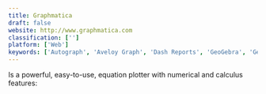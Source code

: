 ```yaml
---
title: Graphmatica
draft: false 
website: http://www.graphmatica.com
classification: ['']
platform: ['Web']
keywords: ['Autograph', 'Aveloy Graph', 'Dash Reports', 'GeoGebra', 'Geometry Pad', 'GnuPlot', 'Graph', 'Grapher', 'IGOR Pro', 'JFreeChart', 'Lybniz', 'MATLAB', 'MagicPlot', 'MagicPlot Viewer', 'Mandela', 'Matplotlib', 'Microsoft Mathematics', 'OmniGraphSketcher', 'SciDaVis', 'WolframAlpha', 'pro Fit']
---
```

Is a powerful, easy-to-use, equation plotter with numerical and calculus features: